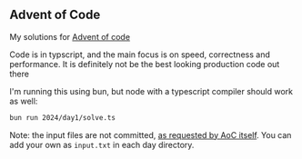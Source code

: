 ## Advent of Code

My solutions for [Advent of code](https://adventofcode.com/)

Code is in typscript, and the main focus is on speed, correctness and performance. It is definitely not be the best looking production code out there

 I'm running this using bun, but node with a typescript compiler should work as well:

```sh
bun run 2024/day1/solve.ts
```

Note: the input files are not committed, [as requested by AoC itself](https://adventofcode.com/about#faq_copying). You can add your own as `input.txt` in each day directory.